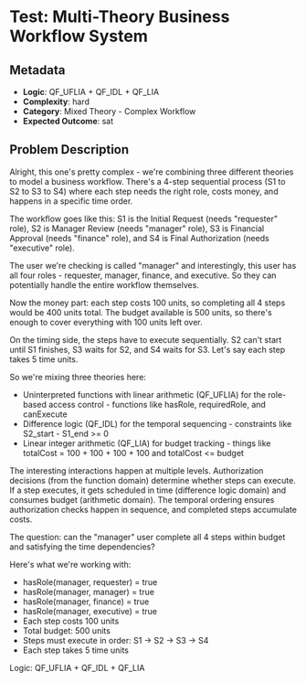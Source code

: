 # Test: Multi-Theory Business Workflow System

## Metadata
- **Logic**: QF_UFLIA + QF_IDL + QF_LIA
- **Complexity**: hard
- **Category**: Mixed Theory - Complex Workflow
- **Expected Outcome**: sat

## Problem Description

Alright, this one's pretty complex - we're combining three different theories to model a business workflow. There's a 4-step sequential process (S1 to S2 to S3 to S4) where each step needs the right role, costs money, and happens in a specific time order.

The workflow goes like this: S1 is the Initial Request (needs "requester" role), S2 is Manager Review (needs "manager" role), S3 is Financial Approval (needs "finance" role), and S4 is Final Authorization (needs "executive" role).

The user we're checking is called "manager" and interestingly, this user has all four roles - requester, manager, finance, and executive. So they can potentially handle the entire workflow themselves.

Now the money part: each step costs 100 units, so completing all 4 steps would be 400 units total. The budget available is 500 units, so there's enough to cover everything with 100 units left over.

On the timing side, the steps have to execute sequentially. S2 can't start until S1 finishes, S3 waits for S2, and S4 waits for S3. Let's say each step takes 5 time units.

So we're mixing three theories here:
- Uninterpreted functions with linear arithmetic (QF_UFLIA) for the role-based access control - functions like hasRole, requiredRole, and canExecute
- Difference logic (QF_IDL) for the temporal sequencing - constraints like S2_start - S1_end >= 0
- Linear integer arithmetic (QF_LIA) for budget tracking - things like totalCost = 100 + 100 + 100 + 100 and totalCost <= budget

The interesting interactions happen at multiple levels. Authorization decisions (from the function domain) determine whether steps can execute. If a step executes, it gets scheduled in time (difference logic domain) and consumes budget (arithmetic domain). The temporal ordering ensures authorization checks happen in sequence, and completed steps accumulate costs.

The question: can the "manager" user complete all 4 steps within budget and satisfying the time dependencies?

Here's what we're working with:
- hasRole(manager, requester) = true
- hasRole(manager, manager) = true
- hasRole(manager, finance) = true
- hasRole(manager, executive) = true
- Each step costs 100 units
- Total budget: 500 units
- Steps must execute in order: S1 -> S2 -> S3 -> S4
- Each step takes 5 time units

Logic: QF_UFLIA + QF_IDL + QF_LIA
